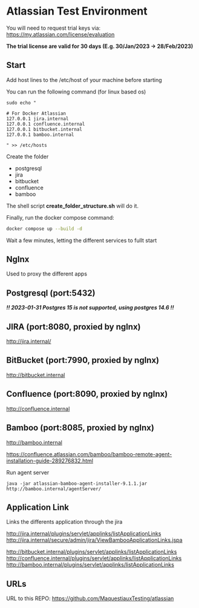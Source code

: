 # Atlassian Test Environment

You will need to request trial keys via: https://my.atlassian.com/license/evaluation

**The trial license are valid for 30 days (E.g. 30/Jan/2023 -> 28/Feb/2023)**

## Start 

Add host lines to the /etc/host of your machine before starting

You can run the following command (for linux based os)

```
sudo echo "

# For Docker Atlassian
127.0.0.1 jira.internal
127.0.0.1 confluence.internal
127.0.0.1 bitbucket.internal
127.0.0.1 bamboo.internal

" >> /etc/hosts
```

Create the folder
 - postgresql
 - jira
 - bitbucket
 - confluence
 - bamboo

The shell script **create_folder_structure.sh** will do it.

Finally, run the docker compose command:

```bash
docker compose up --build -d
```

Wait a few minutes, letting the different services to fullt start

## NgInx

Used to proxy the different apps

## Postgresql (port:5432)

***!! 2023-01-31 Postgres 15 is not supported, using postgres 14.6 !!***

## JIRA (port:8080, proxied by ngInx)

http://jira.internal/

## BitBucket (port:7990, proxied by ngInx)

http://bitbucket.internal

## Confluence (port:8090, proxied by ngInx)

http://confluence.internal

## Bamboo (port:8085, proxied by ngInx)

http://bamboo.internal

https://confluence.atlassian.com/bamboo/bamboo-remote-agent-installation-guide-289276832.html

Run agent server

```shell
java -jar atlassian-bamboo-agent-installer-9.1.1.jar http://bamboo.internal/agentServer/
```

## Application Link

Links the differents application through the jira

http://jira.internal/plugins/servlet/applinks/listApplicationLinks
http://jira.internal/secure/admin/jira/ViewBambooApplicationLinks.jspa

http://bitbucket.internal/plugins/servlet/applinks/listApplicationLinks
http://confluence.internal/plugins/servlet/applinks/listApplicationLinks
http://bamboo.internal/plugins/servlet/applinks/listApplicationLinks

## URLs

URL to this REPO: https://github.com/MaquestiauxTesting/atlassian